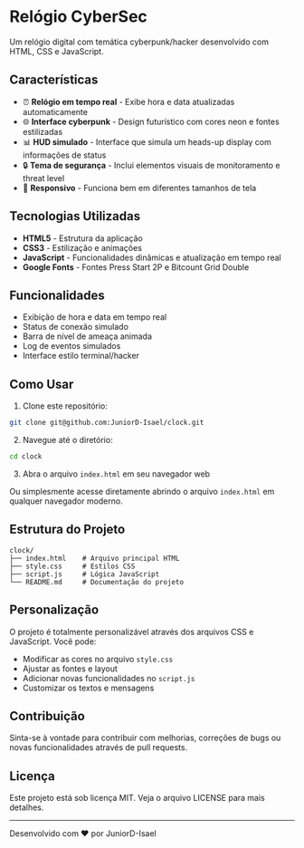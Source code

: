 # Relógio CyberSec

Um relógio digital com temática cyberpunk/hacker desenvolvido com HTML, CSS e JavaScript.

## Características

- ⏰ **Relógio em tempo real** - Exibe hora e data atualizadas automaticamente
- 🌐 **Interface cyberpunk** - Design futurístico com cores neon e fontes estilizadas
- 📊 **HUD simulado** - Interface que simula um heads-up display com informações de status
- 🔒 **Tema de segurança** - Inclui elementos visuais de monitoramento e threat level
- 📱 **Responsivo** - Funciona bem em diferentes tamanhos de tela

## Tecnologias Utilizadas

- **HTML5** - Estrutura da aplicação
- **CSS3** - Estilização e animações
- **JavaScript** - Funcionalidades dinâmicas e atualização em tempo real
- **Google Fonts** - Fontes Press Start 2P e Bitcount Grid Double

## Funcionalidades

- Exibição de hora e data em tempo real
- Status de conexão simulado
- Barra de nível de ameaça animada
- Log de eventos simulados
- Interface estilo terminal/hacker

## Como Usar

1. Clone este repositório:
```bash
git clone git@github.com:JuniorD-Isael/clock.git
```

2. Navegue até o diretório:
```bash
cd clock
```

3. Abra o arquivo `index.html` em seu navegador web

Ou simplesmente acesse diretamente abrindo o arquivo `index.html` em qualquer navegador moderno.

## Estrutura do Projeto

```
clock/
├── index.html    # Arquivo principal HTML
├── style.css     # Estilos CSS
├── script.js     # Lógica JavaScript
└── README.md     # Documentação do projeto
```

## Personalização

O projeto é totalmente personalizável através dos arquivos CSS e JavaScript. Você pode:

- Modificar as cores no arquivo `style.css`
- Ajustar as fontes e layout
- Adicionar novas funcionalidades no `script.js`
- Customizar os textos e mensagens

## Contribuição

Sinta-se à vontade para contribuir com melhorias, correções de bugs ou novas funcionalidades através de pull requests.

## Licença

Este projeto está sob licença MIT. Veja o arquivo LICENSE para mais detalhes.

---

Desenvolvido com ❤️ por JuniorD-Isael
